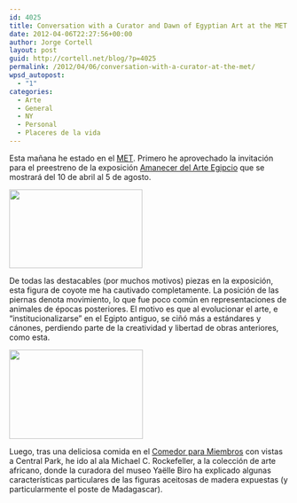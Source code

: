 ```yaml
---
id: 4025
title: Conversation with a Curator and Dawn of Egyptian Art at the MET
date: 2012-04-06T22:27:56+00:00
author: Jorge Cortell
layout: post
guid: http://cortell.net/blog/?p=4025
permalink: /2012/04/06/conversation-with-a-curator-at-the-met/
wpsd_autopost:
  - "1"
categories:
  - Arte
  - General
  - NY
  - Personal
  - Placeres de la vida
---
```

Esta mañana he estado en el <a title="http://www.metmuseum.org/" href="http://www.metmuseum.org/" target="_blank">MET</a>. Primero he aprovechado la invitación para el preestreno de la exposición <a title="http://www.metmuseum.org/exhibitions/listings/2012/dawn-of-egyptian-art" href="http://www.metmuseum.org/exhibitions/listings/2012/dawn-of-egyptian-art" target="_blank">Amanecer del Arte Egipcio</a> que se mostrará del 10 de abril al 5 de agosto.

<img class="aligncenter" title="coyote figure" src="https://farm6.staticflickr.com/5462/7051776151_28b19aa487_m.jpg" alt="" width="240" height="142" />

De todas las destacables (por muchos motivos) piezas en la exposición, esta figura de coyote me ha cautivado completamente. La posición de las piernas denota movimiento, lo que fue poco común en representaciones de animales de épocas posteriores. El motivo es que al evolucionar el arte, e &#8220;institucionalizarse&#8221; en el Egipto antiguo, se ciñó más a estándares y cánones, perdiendo parte de la creatividad y libertad de obras anteriores, como esta.

<img class="aligncenter" title="Member's Dining Room" src="http://www.metmuseum.org/visit/plan-your-visit/~/media/Images/Visit/Plan%20Your%20Visit/MDR.ashx?mw=241" alt="" width="241" height="161" />

Luego, tras una deliciosa comida en el <a title="http://www.metmuseum.org/visit/plan-your-visit/dining-at-the-museum/members-dining-room" href="http://www.metmuseum.org/visit/plan-your-visit/dining-at-the-museum/members-dining-room" target="_blank">Comedor para Miembros</a> con vistas a Central Park, he ido al ala Michael C. Rockefeller, a la colección de arte africano, donde la curadora del museo Yaëlle Biro ha explicado algunas características particulares de las figuras aceitosas de madera expuestas (y particularmente el poste de Madagascar).